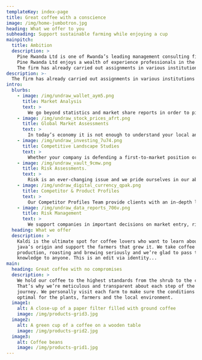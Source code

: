 ```yaml
---
templateKey: index-page
title: Great coffee with a conscience
image: /img/home-jumbotron.jpg
heading: What we offer to you
subheading: Support sustainable farming while enjoying a cup
mainpitch:
  title: Ambition
  description: >
    Pine Rwanda Ltd is one of Rwanda’s leading management consulting firm that business leaders come to when they want sustained success.
    Pine Rwanda Ltd enjoys a wealth of experience professionals in the fields of; Planning, Economics, Research, Finance and Accounting, Human resources, Procurement, Banking, Finance. Organizational development, Strategic management, ICT, Micro Finance, Banking, Insurance, Monitoring and Evaluation. Hence we give the assurance that the Firm efficiently executes assignment to meet client’s expectations.
    The firm has already carried out assignments in various institutions and the lessons learnt have enriched knowledge, skills and experiences in conducting assignments
description: >-
  The firm has already carried out assignments in various institutions and the lessons learnt have enriched knowledge, skills and experiences in conducting assignments
intro:
  blurbs:
    - image: /img/undraw_wallet_aym5.png
      title: Market Analysis
      text: >
        We go beyond statistics and market share reports in order to piece together the most accurate and reliable view of a given market. Based on our in-depth market analysis, clients are better able to understand the market, current and future risks, as well as forecast trends.
    - image: /img/undraw_stock_prices_afrt.png
      title: Global Market Assessments
      text: >
        In today’s economy it is not enough to understand your local and regional market; today’s businesses need an accurate and reliable global view. We conduct research in Asia, Africa, Europe, Latin America, and the Middle East to ensure clients the most comprehensive global coverage available.
    - image: /img/undraw_investing_7u74.png
      title: Competitive Landscape Studies
      text: >
        Whether your company is defending a first-to-market position or seeking to increase market share, understanding the competitive landscape is crucial to a company’s strategy. We have developed a proven methodology for building and communicating a comprehensive view of the market and the competition. Combining in-depth primary research with innovative analysis, we are able to provide a comprehensive and holistic competitive landscape.
    - image: /img/undraw_vault_9cmw.png
      title: Risk Assessments.
      text: >
        Risk is an ever-changing issue and we pride ourselves in our ability to identify, mitigate, and monitor risks across a variety of industries to give our client’s a distinct competitive advantage when it comes to global operations.  
    - image: /img/undraw_digital_currency_qpak.png
      title: Competitor & Product Profiles
      text: >
        Our Competitor Profiles Team provide clients with an in-depth look at their competitors, to include their current market positioning and product pipeline as well as strategic objectives and management profiles. Our goal is to provide our clients with the most comprehensive and accurate view of the competition.
    - image: /img/undraw_data_reports_706v.png
      title: Risk Management
      text: >
        We support companies in important decisions on market entry, risk mitigation, technology, private equity and M&A, overseas expansion, and country and market analysis. Together with our clients, JFM Consult specializes in identifying, mitigating, and monitoring risk across your industry to give our clients a distinct competitive advantage when it comes to operating in an oceanic market.
  heading: What we offer
  description: >
    Kaldi is the ultimate spot for coffee lovers who want to learn about their
    java’s origin and support the farmers that grew it. We take coffee
    production, roasting and brewing seriously and we’re glad to pass that
    knowledge to anyone. This is an edit via identity...
main:
  heading: Great coffee with no compromises
  description: >
    We hold our coffee to the highest standards from the shrub to the cup.
    That’s why we’re meticulous and transparent about each step of the coffee’s
    journey. We personally visit each farm to make sure the conditions are
    optimal for the plants, farmers and the local environment.
  image1:
    alt: A close-up of a paper filter filled with ground coffee
    image: /img/products-grid3.jpg
  image2:
    alt: A green cup of a coffee on a wooden table
    image: /img/products-grid2.jpg
  image3:
    alt: Coffee beans
    image: /img/products-grid1.jpg
---
```

